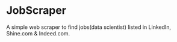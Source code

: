# JobScraper
A simple web scraper to find jobs(data scientist) listed in LinkedIn, Shine.com &amp; Indeed.com.
